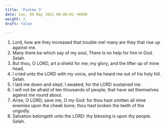 ```yaml
---
title: 'Psalms 3'
date: Sun, 09 May 2021 00:00:01 +0000
weight: 3
draft: false
  
---
```


1. Lord, how are they increased that trouble me! many are they that rise up against me.
2. Many there be which say of my soul, There is no help for him in God. Selah.
3. But thou, O LORD, art a shield for me; my glory, and the lifter up of mine head.
4. I cried unto the LORD with my voice, and he heard me out of his holy hill. Selah.
5. I laid me down and slept; I awaked; for the LORD sustained me.
6. I will not be afraid of ten thousands of people, that have set themselves against me round about.
7. Arise, O LORD; save me, O my God: for thou hast smitten all mine enemies upon the cheek bone; thou hast broken the teeth of the ungodly.
8. Salvation belongeth unto the LORD: thy blessing is upon thy people. Selah.
